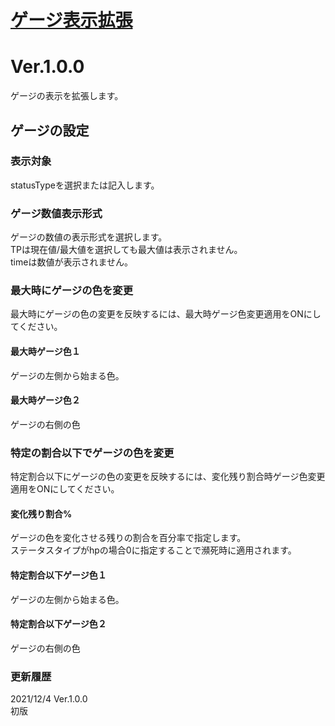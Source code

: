 # [ゲージ表示拡張](https://raw.githubusercontent.com/nuun888/MZ/master/NUUN_GaugeValueEX.js)
# Ver.1.0.0

ゲージの表示を拡張します。

## ゲージの設定
### 表示対象
statusTypeを選択または記入します。

### ゲージ数値表示形式
ゲージの数値の表示形式を選択します。  
TPは現在値/最大値を選択しても最大値は表示されません。  
timeは数値が表示されません。  

### 最大時にゲージの色を変更
最大時にゲージの色の変更を反映するには、最大時ゲージ色変更適用をONにしてください。
#### 最大時ゲージ色１
ゲージの左側から始まる色。
#### 最大時ゲージ色２
ゲージの右側の色

### 特定の割合以下でゲージの色を変更
特定割合以下にゲージの色の変更を反映するには、変化残り割合時ゲージ色変更適用をONにしてください。
#### 変化残り割合%
ゲージの色を変化させる残りの割合を百分率で指定します。  
ステータスタイプがhpの場合0に指定することで瀕死時に適用されます。
#### 特定割合以下ゲージ色１
ゲージの左側から始まる色。
#### 特定割合以下ゲージ色２
ゲージの右側の色

### 更新履歴
2021/12/4 Ver.1.0.0  
初版
